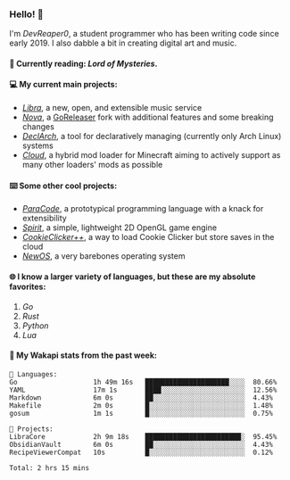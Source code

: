 ### Hello! 👋

I'm _DevReaper0_, a student programmer who has been writing code since early 2019. I also dabble a bit in creating digital art and music.

#### 📖 Currently reading: *Lord of Mysteries*.

#### 💻 My current main projects:

-   _[Libra](https://github.com/LibraMusic)_, a new, open, and extensible music service
-   _[Nova](https://github.com/LibraMusic/Nova)_, a [GoReleaser](https://github.com/goreleaser/goreleaser) fork with additional features and some breaking changes
-   _[DeclArch](https://github.com/DevReaper0/declarch)_, a tool for declaratively managing (currently only Arch Linux) systems
-   _[Cloud](https://github.com/CloudLoaderMC/CloudLoader)_, a hybrid mod loader for Minecraft aiming to actively support as many other loaders' mods as possible

#### ⌨️ Some other cool projects:

-   _[ParaCode](https://github.com/ParaCodeLang/ParaCode)_, a prototypical programming language with a knack for extensibility
-   _[Spirit](https://gitlab.com/DevReaper0/SpiritEngine)_, a simple, lightweight 2D OpenGL game engine
-   _[CookieClicker++](https://github.com/DevReaper0/CookieClickerPlusPlus)_, a way to load Cookie Clicker but store saves in the cloud
-   _[NewOS](https://github.com/DevReaper0/NewOS)_, a very barebones operating system

#### 🌐 I know a larger variety of languages, but these are my absolute favorites:

1. _Go_
2. _Rust_
3. _Python_
4. _Lua_

#### 📡 My Wakapi stats from the past week:

```text
💾 Languages:
Go                   1h 49m 16s   █████████████████████░░░░  80.66%
YAML                 17m 1s       ████░░░░░░░░░░░░░░░░░░░░░  12.56%
Markdown             6m 0s        ██░░░░░░░░░░░░░░░░░░░░░░░  4.43%
Makefile             2m 0s        █░░░░░░░░░░░░░░░░░░░░░░░░  1.48%
gosum                1m 1s        █░░░░░░░░░░░░░░░░░░░░░░░░  0.75%

💼 Projects:
LibraCore            2h 9m 18s    ████████████████████████░  95.45%
ObsidianVault        6m 0s        ██░░░░░░░░░░░░░░░░░░░░░░░  4.43%
RecipeViewerCompat   10s          █░░░░░░░░░░░░░░░░░░░░░░░░  0.12%

Total: 2 hrs 15 mins
```
